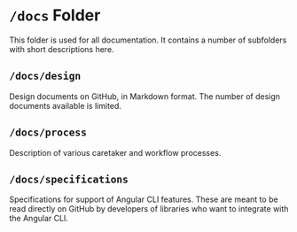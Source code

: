 # `/docs` Folder

This folder is used for all documentation. It contains a number of subfolders with short 
descriptions here.

## `/docs/design`

Design documents on GitHub, in Markdown format. The number of design documents available is limited.

## `/docs/process`

Description of various caretaker and workflow processes.

## `/docs/specifications`

Specifications for support of Angular CLI features. These are meant to be read directly on GitHub
by developers of libraries who want to integrate with the Angular CLI.
